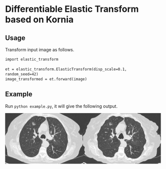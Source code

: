 # Differentiable Elastic Transform based on Kornia

## Usage

Transform input image as follows.
```
import elastic_transform

et = elastic_transform.ElasticTransform(disp_scale=0.1, random_seed=42)
image_transformed = et.forward(image)
```

## Example
Run `python example.py`, it will give the following output.

![](lungs_transformed.jpg)

